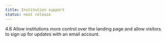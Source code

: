 ```yaml
---
title: Institution support
status: next release
---
```

4.6 Allow institutions more control over the landing page and allow visitors to sign up for updates with an email account.
